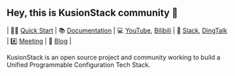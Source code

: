 ## Hey, this is KusionStack community 👋

| 👩‍💻 [Quick Start](https://kusionstack.io/docs/user_docs/getting-started/kubernetes) | 📚 [Documentation](https://kusionstack.io) | 💻 [YouTube](https://www.youtube.com/channel/UCC1ac3eWbMZ6oMjSLvOisxg/featured), [Bilibili](https://space.bilibili.com/228717294/channel/seriesdetail?sid=2397933) | 🙌  [Slack](https://join.slack.com/t/kusionstack/shared_invite/zt-19lqcc3a9-_kTNwagaT5qwBE~my5Lnxg), [DingTalk](https://h5.dingtalk.com/circle/healthCheckin.html?cbdbhh=qwertyuiop&dtaction=os&4ebe6=d3d59&corpId=ding707e3346ab188ded2040d0a6270bd858) | #️⃣ [Meeting](https://github.com/KusionStack/community/discussions/categories/meeting) | 👀 [Blog](https://kusionstack.io/blog) |

KusionStack is an open source project and community working to build a
Unified Programmable Configuration Tech Stack.
